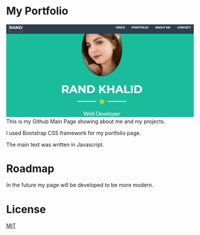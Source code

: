 # My Portfolio
<a href="https:RandKhalid.github.io"> <img src="my portfolio img.png"></a>
This is my Github Main Page showing about me and my projects.

I used Bootstrap CSS framework for my portfolio page.

The main text was written in Javascript.

# Roadmap
In the future my page will be developed to be more modern.

# License
<a href ="LICENCE">MIT<a>
